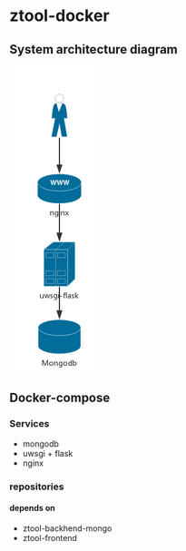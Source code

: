 # ztool-docker

## System architecture diagram

![diagram](readme_files/diagram.png)

## Docker-compose

### Services

* mongodb
* uwsgi + flask
* nginx

### repositories

#### depends on

* ztool-backhend-mongo
* ztool-frontend
